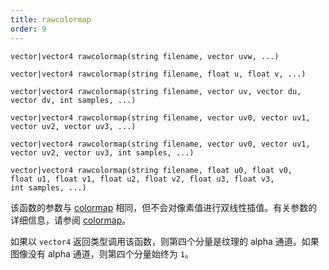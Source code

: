 ```yaml
---
title: rawcolormap
order: 9
---
```

`vector|vector4 rawcolormap(string filename, vector uvw, ...)`

`vector|vector4 rawcolormap(string filename, float u, float v, ...)`

`vector|vector4 rawcolormap(string filename, vector uv, vector du, vector dv, int samples, ...)`

`vector|vector4 rawcolormap(string filename, vector uv0, vector uv1, vector uv2, vector uv3, ...)`

`vector|vector4 rawcolormap(string filename, vector uv0, vector uv1, vector uv2, vector uv3, int samples, ...)`

`vector|vector4 rawcolormap(string filename, float u0, float v0, float u1, float v1, float u2, float v2, float u3, float v3, int samples, ...)`

该函数的参数与 [colormap](./colormap "从纹理文件中查找（经过过滤的）颜色。") 相同，但不会对像素值进行双线性插值。有关参数的详细信息，请参阅 [colormap](./colormap "从纹理文件中查找（经过过滤的）颜色。")。

如果以 `vector4` 返回类型调用该函数，则第四个分量是纹理的 alpha 通道。如果图像没有 alpha 通道，则第四个分量始终为 `1`。
